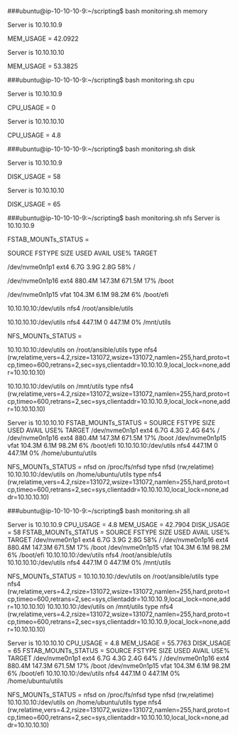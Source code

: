 
###ubuntu@ip-10-10-10-9:~/scripting$ bash monitoring.sh memory

Server is 10.10.10.9

MEM_USAGE = 42.0922

Server is 10.10.10.10

MEM_USAGE = 53.3825

###ubuntu@ip-10-10-10-9:~/scripting$ bash monitoring.sh cpu

Server is 10.10.10.9

CPU_USAGE = 0

Server is 10.10.10.10

CPU_USAGE = 4.8

###ubuntu@ip-10-10-10-9:~/scripting$ bash monitoring.sh disk

Server is 10.10.10.9

DISK_USAGE = 58

Server is 10.10.10.10

DISK_USAGE = 65

###ubuntu@ip-10-10-10-9:~/scripting$ bash monitoring.sh nfs
Server is 10.10.10.9

FSTAB_MOUNTs_STATUS = 

SOURCE                 FSTYPE   SIZE   USED  AVAIL USE% TARGET

/dev/nvme0n1p1         ext4     6.7G   3.9G   2.8G  58% /

/dev/nvme0n1p16        ext4   880.4M 147.3M 671.5M  17% /boot

/dev/nvme0n1p15        vfat   104.3M   6.1M  98.2M   6% /boot/efi

10.10.10.10:/dev/utils nfs4                             /root/ansible/utils

10.10.10.10:/dev/utils nfs4   447.1M      0 447.1M   0% /mnt/utils



NFS_MOUNTs_STATUS = 

10.10.10.10:/dev/utils on /root/ansible/utils type nfs4 (rw,relatime,vers=4.2,rsize=131072,wsize=131072,namlen=255,hard,proto=tcp,timeo=600,retrans=2,sec=sys,clientaddr=10.10.10.9,local_lock=none,addr=10.10.10.10)

10.10.10.10:/dev/utils on /mnt/utils type nfs4 
(rw,relatime,vers=4.2,rsize=131072,wsize=131072,namlen=255,hard,proto=tcp,timeo=600,retrans=2,sec=sys,clientaddr=10.10.10.9,local_lock=none,addr=10.10.10.10)


Server is 10.10.10.10
FSTAB_MOUNTs_STATUS = 
SOURCE                 FSTYPE   SIZE   USED  AVAIL USE% TARGET
/dev/nvme0n1p1         ext4     6.7G   4.3G   2.4G  64% /
/dev/nvme0n1p16        ext4   880.4M 147.3M 671.5M  17% /boot
/dev/nvme0n1p15        vfat   104.3M   6.1M  98.2M   6% /boot/efi
10.10.10.10:/dev/utils nfs4   447.1M      0 447.1M   0% /home/ubuntu/utils

NFS_MOUNTs_STATUS = 
nfsd on /proc/fs/nfsd type nfsd (rw,relatime)
10.10.10.10:/dev/utils on /home/ubuntu/utils type nfs4 (rw,relatime,vers=4.2,rsize=131072,wsize=131072,namlen=255,hard,proto=tcp,timeo=600,retrans=2,sec=sys,clientaddr=10.10.10.10,local_lock=none,addr=10.10.10.10)


###ubuntu@ip-10-10-10-9:~/scripting$ bash monitoring.sh all

Server is 10.10.10.9
CPU_USAGE = 4.8
MEM_USAGE = 42.7904
DISK_USAGE = 58
FSTAB_MOUNTs_STATUS = 
SOURCE                 FSTYPE   SIZE   USED  AVAIL USE% TARGET
/dev/nvme0n1p1         ext4     6.7G   3.9G   2.8G  58% /
/dev/nvme0n1p16        ext4   880.4M 147.3M 671.5M  17% /boot
/dev/nvme0n1p15        vfat   104.3M   6.1M  98.2M   6% /boot/efi
10.10.10.10:/dev/utils nfs4                             /root/ansible/utils
10.10.10.10:/dev/utils nfs4   447.1M      0 447.1M   0% /mnt/utils

NFS_MOUNTs_STATUS = 
10.10.10.10:/dev/utils on /root/ansible/utils type nfs4 (rw,relatime,vers=4.2,rsize=131072,wsize=131072,namlen=255,hard,proto=tcp,timeo=600,retrans=2,sec=sys,clientaddr=10.10.10.9,local_lock=none,addr=10.10.10.10)
10.10.10.10:/dev/utils on /mnt/utils type nfs4 (rw,relatime,vers=4.2,rsize=131072,wsize=131072,namlen=255,hard,proto=tcp,timeo=600,retrans=2,sec=sys,clientaddr=10.10.10.9,local_lock=none,addr=10.10.10.10)

Server is 10.10.10.10
CPU_USAGE = 4.8
MEM_USAGE = 55.7763
DISK_USAGE = 65
FSTAB_MOUNTs_STATUS = 
SOURCE                 FSTYPE   SIZE   USED  AVAIL USE% TARGET
/dev/nvme0n1p1         ext4     6.7G   4.3G   2.4G  64% /
/dev/nvme0n1p16        ext4   880.4M 147.3M 671.5M  17% /boot
/dev/nvme0n1p15        vfat   104.3M   6.1M  98.2M   6% /boot/efi
10.10.10.10:/dev/utils nfs4   447.1M      0 447.1M   0% /home/ubuntu/utils

NFS_MOUNTs_STATUS = 
nfsd on /proc/fs/nfsd type nfsd (rw,relatime)
10.10.10.10:/dev/utils on /home/ubuntu/utils type nfs4 (rw,relatime,vers=4.2,rsize=131072,wsize=131072,namlen=255,hard,proto=tcp,timeo=600,retrans=2,sec=sys,clientaddr=10.10.10.10,local_lock=none,addr=10.10.10.10)

